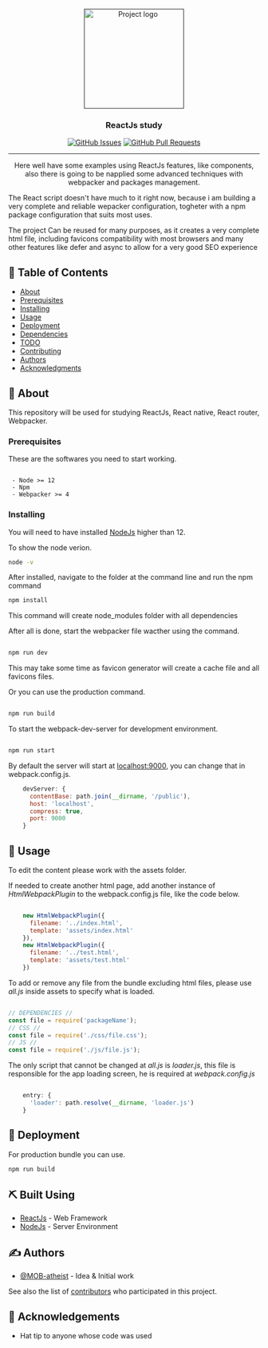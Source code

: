 <p align="center">
  <a href="" rel="noopener">
 <img width=200px height=200px src="https://dwglogo.com/wp-content/uploads/2017/09/1460px-React_logo.png" alt="Project logo"></a>

</p>

<h3 align="center">ReactJs study</h3>

<div align="center">

  [![GitHub Issues](https://img.shields.io/github/issues/MOB-atheist/ReactJS-study?style=flat-square)](https://github.com/MOB-atheist/ReactJS-study/issues)
  [![GitHub Pull Requests](https://img.shields.io/github/issues-pr/MOB-atheist/ReactJS-study?style=flat-square)](https://github.com/MOB-atheist/ReactJS-study/pulls)

</div>

---

<p align="center">Here well have some examples using ReactJs features, like components, also there is going to be napplied some advanced techniques with webpacker and packages management.

The React script doesn't have much to it right now, because i am building a very complete and reliable wepacker configuration, togheter with a npm package configuration that suits most uses.

The project Can be reused for many purposes, as it creates a very complete html file, including favicons compatibility with most browsers and many other features like defer and async to allow for a very good SEO experience
    <br> 
</p>

## 📝 Table of Contents
- [About](#about)
- [Prerequisites](#prerequisites)
- [Installing](#installing)
- [Usage](#usage)
- [Deployment](#deployment)
- [Dependencies](#built_using)
- [TODO](../TODO.md)
- [Contributing](../CONTRIBUTING.md)
- [Authors](#authors)
- [Acknowledgments](#acknowledgement)

## 🧐 About <a name = "about"></a>
This repository will be used for studying ReactJs, React native, React router, Webpacker.

### Prerequisites <a name = "prerequisites"></a>
These are the softwares you need to start working.

```

 - Node >= 12
 - Npm
 - Webpacker >= 4

```

### Installing <a name = "installing"></a>
You will need to have installed [NodeJs](https://nodejs.org/en/) higher than 12.

To show the node verion.

```bash
node -v
```

After installed, navigate to the folder at the command line and run the npm command

```bash
npm install
```

This command will create node_modules folder with all dependencies

After all is done, start the webpacker file wacther using the command.

```bash

npm run dev

```

This may take some time as favicon generator will create a cache file and all favicons files.

Or you can use the production command.

```bash

npm run build

```

To start the webpack-dev-server for development environment.

```bash

npm run start

```

By default the server will start at [localhost:9000](localhost:9000), you can change that in webpack.config.js.

```javascript
    devServer: {
      contentBase: path.join(__dirname, '/public'),
      host: 'localhost',
      compress: true,
      port: 9000
    }
```

## 🎈 Usage <a name="usage"></a>
To edit the content please work with the assets folder.

If needed to create another html page, add another instance of *HtmlWebpackPlugin*  to the webpack.config.js file, like the code below.

```javascript

    new HtmlWebpackPlugin({
      filename: '../index.html',
      template: 'assets/index.html'
    }),
    new HtmlWebpackPlugin({
      filename: '../test.html',
      template: 'assets/test.html'
    })

```

To add or remove any file from the bundle excluding html files, please use *all.js* inside assets to specify what is loaded.

```javascript

// DEPENDENCIES //
const file = require('packageName');
// CSS //
const file = require('./css/file.css');
// JS //
const file = require('./js/file.js');

```

The only script that cannot be changed at *all.js* is *loader.js*, this file is responsible for the app loading screen, he is required at *webpack.config.js*

``` javascript

    entry: {
      'loader': path.resolve(__dirname, 'loader.js')
    }

```

## 🚀 Deployment <a name = "deployment"></a>
For production bundle you can use.

```bash
npm run build
```

## ⛏️ Built Using <a name = "built_using"></a>
- [ReactJs](https://reactjs.org/) - Web Framework
- [NodeJs](https://nodejs.org/en/) - Server Environment

## ✍️ Authors <a name = "authors"></a>
- [@MOB-atheist](https://github.com/MOB-atheist) - Idea & Initial work

See also the list of [contributors](https://github.com/kylelobo/The-Documentation-Compendium/contributors) who participated in this project.

## 🎉 Acknowledgements <a name = "acknowledgement"></a>
- Hat tip to anyone whose code was used